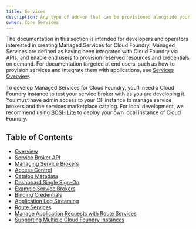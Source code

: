 ```yaml
---
title: Services
description: Any type of add-on that can be provisioned alongside your application; for example, a database or an account on a third-party SaaS provider.
owner: Core Services
---
```


The documentation in this section is intended for developers and operators interested in creating Managed Services for Cloud Foundry. Managed Services are defined as having been integrated with Cloud Foundry via APIs, and enable end users to provision reserved resources and credentials on demand. For documentation targeted at end users, such as how to provision services and integrate them with applications, see [Services Overview](../devguide/services/index.html).

To develop Managed Services for Cloud Foundry, you'll need a Cloud Foundry instance to test your service broker with as you are developing it. You must have admin access to your CF instance to manage service brokers and the services marketplace catalog. For local development, we recommend using [BOSH Lite](https://github.com/cloudfoundry/bosh-lite) to deploy your own local instance of Cloud Foundry.

## Table of Contents

* <a href="overview.md" class="subnav">Overview</a>
* <a href="api.md" class="subnav">Service Broker API</a>
* <a href="managing-service-brokers.md" class="subnav">Managing Service Brokers</a>
* <a href="access-control.md" class="subnav">Access Control</a>
* <a href="catalog-metadata.md" class="subnav">Catalog Metadata</a>
* <a href="dashboard-sso.md" class="subnav">Dashboard Single Sign-On</a>
* <a href="examples.md" class="subnav">Example Service Brokers</a>
* <a href="binding-credentials.md" class="subnav">Binding Credentials</a>
* <a href="app-log-streaming.md" class="subnav">Application Log Streaming</a>
* <a href="route-services.md" class="subnav">Route Services</a>
* <a href="../devguide/services/route-binding.md" class="subnav">Manage Application Requests with Route Services</a>
* <a href="supporting-multiple-cf-instances.md" class="subnav">Supporting Multiple Cloud Foundry Instances</a>

